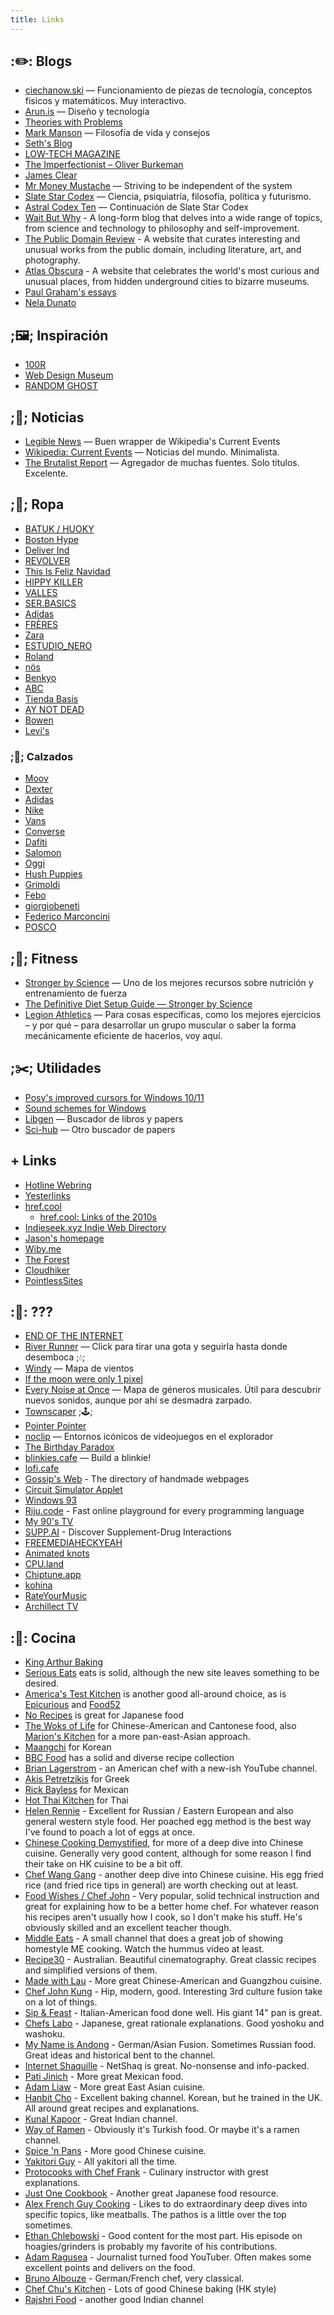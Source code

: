 ```yaml
---
title: Links
---
```


## :✏️: Blogs

- [ciechanow.ski](https://ciechanow.ski/) — Funcionamiento de piezas de tecnología, conceptos físicos y matemáticos. Muy interactivo.
- [Arun.is](https://www.arun.is/) — Diseño y tecnología
- [Theories with Problems](http://www.thekeyboard.org.uk/)
- [Mark Manson](https://markmanson.net/archive) — Filosofía de vida y consejos
- [Seth's Blog](https://seths.blog)
- [LOW-TECH MAGAZINE](https://solar.lowtechmagazine.com/)
- [The Imperfectionist – Oliver Burkeman](https://www.oliverburkeman.com/posts)
- [James Clear](https://jamesclear.com/articles)
- [Mr Money Mustache](https://www.mrmoneymustache.com/2013/02/22/getting-rich-from-zero-to-hero-in-one-blog-post/) — Striving to be independent of the system
- [Slate Star Codex](https://slatestarcodex.com/) — Ciencia, psiquiatría, filosofía, política y futurismo.
- [Astral Codex Ten](https://astralcodexten.substack.com/) — Continuación de Slate Star Codex
- [Wait But Why](https://waitbutwhy.com/) - A long-form blog that delves into a wide range of topics, from science and technology to philosophy and self-improvement.
- [The Public Domain Review](https://publicdomainreview.org/) - A website that curates interesting and unusual works from the public domain, including literature, art, and photography.
- [Atlas Obscura](https://www.atlasobscura.com/) - A website that celebrates the world's most curious and unusual places, from hidden underground cities to bizarre museums.
- [Paul Graham's essays](http://www.paulgraham.com/articles.html)
- [Nela Dunato](https://neladunato.com/blog/)

## ;🖼️; Inspiración

- [100R](http://100r.co)
- [Web Design Museum](https://www.webdesignmuseum.org/)
- [RANDOM GHOST](https://randomghost.tumblr.com/)

## ;📰; Noticias

- [Legible News](https://legiblenews.com/) — Buen wrapper de Wikipedia's Current Events
- [Wikipedia: Current Events](https://en.wikipedia.org/wiki/Portal:Current_events) — Noticias del mundo. Minimalista.
- [The Brutalist Report](https://brutalist.report/) — Agregador de muchas fuentes. Solo títulos. Excelente.

## ;👕; Ropa

- [BATUK / HUOKY](https://batukjeans.com.ar/)
- [Boston Hype](https://bostonhype.com.ar/)
- [Deliver Ind](https://deliverind.com.ar/)
- [REVOLVER](https://roparevolver.com/)
- [This Is Feliz Navidad](https://www.thisisfeliznavidad.com/)
- [HIPPY KILLER](https://www.hippykillercompany.com/)
- [VALLES](https://vallesoficial.com)
- [SER.BASICS](https://serbasics.com/)
- [Adidas](https://adidas.com.ar/)
- [FRÈRES](https://freres.ar/)
- [Zara](https://www.zara.com/ar/)
- [ESTUDIO_NERO](https://estudionero.com.ar/)
- [Roland](https://tiendaroland.com/)
- [nös](https://www.nosstore.com.ar/)
- [Benkyo](https://benkyo.com.ar/)
- [ABC](https://abcnotfound.com/)
- [Tienda Basis](https://basisbs.com/)
- [AY NOT DEAD](https://aynotdead.com/)
- [Bowen](https://www.bowen.com.ar/)
- [Levi's](https://www.levi.com.ar/)

### ;👟; Calzados

- [Moov](https://www.moovbydexter.com.ar/)
- [Dexter](https://www.dexter.com.ar/)
- [Adidas](https://adidas.com.ar/)
- [Nike](https://www.nike.com/ar/)
- [Vans](https://www.vans.com.ar/)
- [Converse](https://www.converse.com.ar/)
- [Dafiti](https://www.dafiti.com.ar/)
- [Salomon](https://salomonstore.com.ar/)
- [Oggi](https://oggi.com.ar/)
- [Hush Puppies](https://www.hushpuppies.com.ar/)
- [Grimoldi](https://www.grimoldi.com/)
- [Febo](https://www.zapateriafebo.com/)
- [giorgiobeneti](https://www.giorgiobeneti.com/)
- [Federico Marconcini](https://www.federicomarconcini.com.ar/)
- [POSCO](https://www.federicomarconcini.com.ar/)

## ;🎾; Fitness

- [Stronger by Science](https://www.strongerbyscience.com/) — Uno de los mejores recursos sobre nutrición y entrenamiento de fuerza
- [The Definitive Diet Setup Guide — Stronger by Science](https://www.strongerbyscience.com/diet/)
- [Legion Athletics](https://legionathletics.com/blog/) — Para cosas específicas, como los mejores ejercicios – y por qué – para desarrollar un grupo muscular o saber la forma mecánicamente eficiente de hacerlos, voy aquí.

## ;✂️; Utilidades

- [Posy's improved cursors for Windows 10/11](http://www.michieldb.nl/other/cursors/)
- [Sound schemes for Windows](https://github.com/ORelio/Sound-Manager)
- [Libgen](https://libgen.fun/) — Buscador de libros y papers
- [Sci-hub](https://sci-hub.se/) — Otro buscador de papers

## + Links

- [Hotline Webring](https://hotlinewebring.club/)
- [Yesterlinks](https://links.yesterweb.org/)
- [href.cool](https://href.cool/)
   - [href.cool: Links of the 2010s](https://href.cool/2010s/)
- [Indieseek.xyz Indie Web Directory](https://indieseek.xyz)
- [Jason's homepage](https://jason.nabein.me/#links)
- [Wiby.me](https://wiby.me/)
- [The Forest](https://theforest.link/)
- [Cloudhiker](https://cloudhiker.net/)
- [PointlessSites](https://www.pointlesssites.com/)

## :🤔: ???

- [END OF THE INTERNET](https://hmpg.net/)
- [River Runner](https://river-runner-global.samlearner.com/) — Click para tirar una gota y seguirla hasta donde desemboca ;💧;
- [Windy](https://www.windy.com/) — Mapa de vientos
- [If the moon were only 1 pixel](https://joshworth.com/dev/pixelspace/pixelspace_solarsystem.html)
- [Every Noise at Once](https://everynoise.com/) — Mapa de géneros musicales. Útil para descubrir nuevos sonidos, aunque por ahí se desmadra zarpado.
- [Townscaper](https://oskarstalberg.com/Townscaper/) ;🕹️;
- [Pointer Pointer](https://pointerpointer.com/)
- [noclip](https://noclip.website/) — Entornos icónicos de videojuegos en el explorador
- [The Birthday Paradox](https://pudding.cool/2018/04/birthday-paradox/)
- [blinkies.cafe](https://blinkies.cafe) — Build a blinkie!
- [lofi.cafe](https://www.lofi.cafe/)
- [Gossip's Web](https://gossipsweb.net/) - The directory of handmade webpages
- [Circuit Simulator Applet](http://www.falstad.com/circuit/)
- [Windows 93](https://v2.windows93.xyz)
- [Riju.code](https://riju.codes/) - Fast online playground for every programming language
- [My 90's TV](https://my90stv.com/)
- [SUPP.AI](https://supp.ai/) - Discover Supplement-Drug Interactions
- [FREEMEDIAHECKYEAH](https://old.reddit.com/r/FREEMEDIAHECKYEAH/wiki/index)
- [Animated knots](https://www.animatedknots.com/)
- [CPU.land](https://cpu.land)
- [Chiptune.app](https://chiptune.app/)
- [kohina](https://kohina.com/)
- [RateYourMusic](https://rateyourmusic.com/)
- [Archillect TV](https://archillect.com/tv)

## :🍪: Cocina

- [King Arthur Baking](https://www.kingarthurbaking.com/recipes/)
- [Serious Eats](https://www.seriouseats.com/) eats is solid, although the new site leaves something to be desired.
- [America's Test Kitchen](https://www.americastestkitchen.com/) is another good all-around choice, as is [Epicurious](https://www.epicurious.com/) and [Food52](https://food52.com/)
- [No Recipes](https://norecipes.com/) is great for Japanese food
- [The Woks of Life](https://thewoksoflife.com/) for Chinese-American and Cantonese food, also [Marion's Kitchen](https://www.marionskitchen.com/) for a more pan-east-Asian approach.
- [Maangchi](https://www.maangchi.com/) for Korean
- [BBC Food](https://www.bbc.co.uk/food/recipes) has a solid and diverse recipe collection
- [Brian Lagerstrom](https://www.brianlagerstrom.com/) \- an American chef with a new-ish YouTube channel.
- [Akis Petretzikis](https://akispetretzikis.com/) for Greek
- [Rick Bayless](https://www.rickbayless.com/) for Mexican
- [Hot Thai Kitchen](https://hot-thai-kitchen.com/) for Thai
- [Helen Rennie](https://youtube.com/c/helenrennie) - Excellent for Russian / Eastern European and also general western style food. Her poached egg method is the best way I've found to poach a lot of eggs at once.
- [Chinese Cooking Demystified](https://youtube.com/c/ChineseCookingDemystified), for more of a deep dive into Chinese cuisine. Generally very good content, although for some reason I find their take on HK cuisine to be a bit off.
- [Chef Wang Gang](https://youtube.com/channel/UCg0m_Ah8P_MQbnn77-vYnYw) - another deep dive into Chinese cuisine. His egg fried rice (and fried rice tips in general) are worth checking out at least.
- [Food Wishes / Chef John](https://youtube.com/c/foodwishes) - Very popular, solid technical instruction and great for explaining how to be a better home chef. For whatever reason his recipes aren't usually how I cook, so I don't make his stuff. He's obviously skilled and an excellent teacher though.
- [Middle Eats](https://youtube.com/c/MiddleEats) - A small channel that does a great job of showing homestyle ME cooking. Watch the hummus video at least.
- [Recipe30](https://youtube.com/c/Recipe30) - Australian. Beautiful cinematography. Great classic recipes and simplified versions of them.
- [Made with Lau](https://youtube.com/c/MadeWithLau) - More great Chinese-American and Guangzhou cuisine.
- [Chef John Kung](https://youtube.com/c/ChefJonKung) - Hip, modern, good. Interesting 3rd culture fusion take on a lot of things.
- [Sip & Feast](https://youtube.com/c/SipandFeast) - Italian-American food done well. His giant 14" pan is great.
- [Chefs Labo](https://youtube.com/c/CHEFSLABO) - Japanese,  great rationale explanations. Good yoshoku and washoku.
- [My Name is Andong](https://youtube.com/c/mynameisandong) - German/Asian Fusion. Sometimes Russian food. Great ideas and historical bent to the channel.
- [Internet Shaquille](https://youtube.com/c/internetshaquille) - NetShaq is great. No-nonsense and info-packed.
- [Pati Jinich](https://youtube.com/user/patriciajinich) - More great Mexican food.
- [Adam Liaw](https://youtube.com/user/adamliaw) - More great East Asian cuisine.
- [Hanbit Cho](https://youtube.com/c/HanbitCho) - Excellent baking channel. Korean, but he trained in the UK. All around great recipes and explanations.
- [Kunal Kapoor](https://youtube.com/c/KunalKapur) - Great Indian channel.
- [Way of Ramen](https://youtube.com/c/WayofRamen) - Obviously it's Turkish food. Or maybe it's a ramen channel.
- [Spice 'n Pans](https://youtube.com/c/SpiceNPans) - More good Chinese cuisine.
- [Yakitori Guy](https://youtube.com/c/Yakitoriguy) - All yakitori all the time.
- [Protocooks with Chef Frank](https://youtube.com/c/ProtoCookswithChefFrank) - Culinary instructor with grest explanations.
- [Just One Cookbook](https://www.justonecookbook.com/) - Another great Japanese food resource.
- [Alex French Guy Cooking](https://youtube.com/c/FrenchGuyCooking) - Likes to do extraordinary deep dives into specific topics, like meatballs. The pathos is a little over the top sometimes.
- [Ethan Chlebowski](https://youtube.com/c/CookwithE) - Good content for the most part. His episode on hoagies/grinders is probably my favorite of his contributions.
- [Adam Ragusea](https://youtube.com/user/aragusea) - Journalist turned food YouTuber. Often makes some excellent points and delivers on the food.
- [Bruno Albouze](https://youtube.com/c/BrunoAlbouze) - German/French chef, very classical.
- [Chef Chu's Kitchen](https://youtube.com/c/ChefChusKitchen) - Lots of good Chinese baking (HK style)
- [Rajshri Food](https://youtube.com/c/rajshrifood) - another good Indian channel
